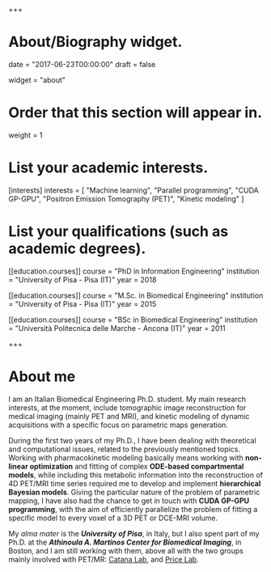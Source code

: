 +++
# About/Biography widget.

date = "2017-06-23T00:00:00"
draft = false

widget = "about"

# Order that this section will appear in.
weight = 1

# List your academic interests.
[interests]
  interests = [
    "Machine learning",
    "Parallel programming",
    "CUDA GP-GPU",
    "Positron Emission Tomography (PET)",
    "Kinetic modeling"
  ]

# List your qualifications (such as academic degrees).
[[education.courses]]
  course = "PhD in Information Engineering"
  institution = "University of Pisa - Pisa (IT)"
  year = 2018

[[education.courses]]
  course = "M.Sc. in Biomedical Engineering"
  institution = "University of Pisa - Pisa (IT)"
  year = 2015

[[education.courses]]
  course = "BSc in Biomedical Engineering"
  institution = "Università Politecnica delle Marche - Ancona (IT)"
  year = 2011

+++

# About me

I am an Italian Biomedical Engineering Ph.D. student. My main research interests, at the moment, include tomographic image reconstruction for medical imaging (mainly PET and MRI), and kinetic modeling of dynamic acquisitions with a specific focus on parametric maps generation.

During the first two years of my Ph.D., I have been dealing with theoretical and computational issues, related to the previously mentioned topics. Working with pharmacokinetic modeling basically means working with **non-linear optimization** and fitting of complex **ODE-based compartmental models**, while including this metabolic information into the reconstruction of 4D PET/MRI time series required me to develop and implement **hierarchical Bayesian models**. Giving the particular nature of the problem of parametric mapping, I have also had the chance to get in touch with **CUDA GP-GPU programming**, with the aim of efficiently parallelize the problem of fitting a specific model to every voxel of a 3D PET or DCE-MRI volume.

My *alma mater* is the ***University of Pisa***, in Italy, but I also spent part of my Ph.D. at the ***Athinoula A. Martinos Center for Biomedical Imaging***, in Boston, and I am still working with them, above all with the two groups mainly involved with PET/MR: [Catana Lab](https://www.nmr.mgh.harvard.edu/user/7025), and [Price Lab](https://www.nmr.mgh.harvard.edu/user/3482467).

[//]: # (Michele Scipioni is a professor of artificial intelligence at the Stanford AI Lab. Her research interests include distributed robotics, mobile computing and programmable matter. She leads the Robotic Neurobiology group, which develops self-reconfiguring robots, systems of # self-organizing robots, and mobile sensor networks.)
